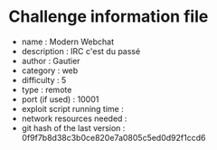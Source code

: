 # Challenge information file

- name : Modern Webchat
- description : IRC c'est du passé
- author : Gautier
- category : web
- difficulty : 5
- type : remote
- port (if used) : 10001
- exploit script running time :
- network resources needed :
- git hash of the last version : 0f9f7b8d38c3b0ce820e7a0805c5ed0d92f1ccd6
